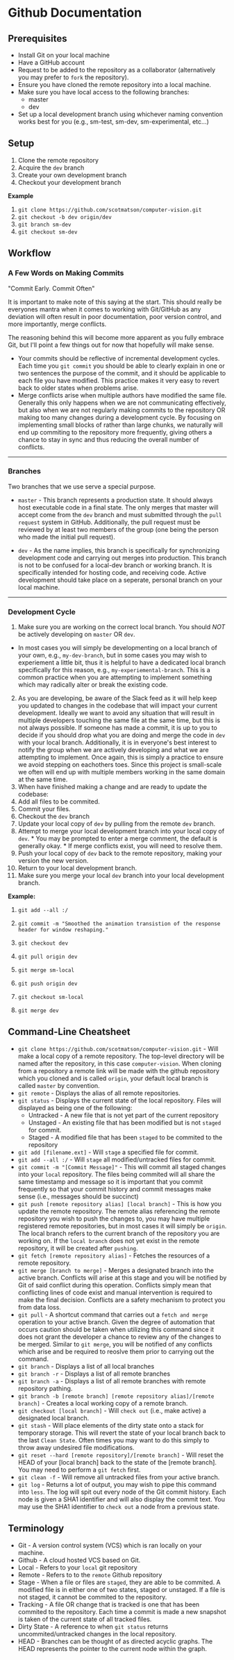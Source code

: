 # Github Documentation

## Prerequisites
* Install Git on your local machine
* Have a GitHub account
* Request to be added to the repository as a collaborator (alternatively you may prefer to `fork` the repository).
* Ensure you have cloned the remote repository into a local machine.
* Make sure you have local access to the following branches:
  * master
  * dev
* Set up a local development branch using whichever naming convention works best for you (e.g., sm-test, sm-dev, sm-experimental, etc...)

## Setup
1. Clone the remote repository
2. Acquire the `dev` branch
3. Create your own development branch
4. Checkout your development branch

**Example**
1. `git clone https://github.com/scotmatson/computer-vision.git`
2. `git checkout -b dev origin/dev`
3. `git branch sm-dev`
4. `git checkout sm-dev`

## Workflow
### A Few Words on Making Commits
  "Commit Early. Commit Often"
  
  It is important to make note of this saying at the start. This should really be everyones mantra when it comes to working with Git/GitHub as any deviation will often result in poor documentation, poor version control, and more importantly, merge conflicts.
 
  The reasoning behind this will become more apparent as you fully embrace Git, but I'll point a few things out for now that hopefully will make sense.
  
* Your commits should be reflective of incremental development cycles. Each time you `git commit` you should be able to clearly explain in one or two sentences the purpose of the commit, and it should be applicable to each file you have modified. This practice makes it very easy to revert back to older states when problems arise.
* Merge conflicts arise when multiple authors have modified the same file. Generally this only happens when we are not communicating effectively, but also when we are not regularly making commits to the repository OR making too many changes during a development cycle. By focusing on implementing small blocks of rather than large chunks, we naturally will end up commiting to the repository more frequently, giving others a chance to stay in sync and thus reducing the overall number of conflicts.

---

### Branches
Two branches that we use serve a special purpose.

* `master` - This branch represents a production state. It should always host executable code in a final state. The only merges that master will accept come from the `dev` branch and must submitted through the `pull request` system in GitHub. Additionally, the pull request must be reviewed by at least two members of the group (one being the person who made the initial pull request).

* `dev` - As the name implies, this branch is specifically for synchronizing development code and carrying out merges into production. This branch is not to be confused for a local-dev branch or working branch. It is specifically intended for hosting code, and receiving code. Active development should take place on a seperate, personal branch on your local machine.

---

### Development Cycle  
1. Make sure you are working on the correct local branch. You should *NOT* be actively developing on `master` OR `dev`.  
  * In most cases you will simply be developmenting on a local branch of your own, e.g., `my-dev-branch`, but in some cases you may wish to experiement a little bit, thus it is helpful to have a dedicated local branch specifically for this reason, e.g., `my-experiemental-branch`. This is a common practice when you are attempting to implement something which may radically alter or break the existing code.
2. As you are developing, be aware of the Slack feed as it will help keep you updated to changes in the codebase that will impact your current development. Ideally we want to avoid any situation that will result in multiple developers touching the same file at the same time, but this is not always possible. If someone has made a commit, it is up to you to decide if you should drop what you are doing and merge the code in `dev` with your local branch. Additionally, it is in everyone's best interest to notify the group when we are actively developing and what we are attempting to implement. Once again, this is simply a practice to ensure we avoid stepping on eachothers toes. Since this project is small-scale we often will end up with multiple members working in the same domain at the same time.
3. When have finished making a change and are ready to update the codebase:
  1. Add all files to be commited.
  2. Commit your files.
  3. Checkout the `dev` branch
  4. Update your local copy of `dev` by pulling from the remote `dev` branch.
  5. Attempt to merge your local development branch into your local copy of `dev`.
    * You may be prompted to enter a merge comment, the default is generally okay.
    * If merge conflicts exist, you will need to resolve them.
  6. Push your local copy of `dev` back to the remote repository, making your version the new version.
  7. Return to your local development branch.
  8. Make sure you merge your local `dev` branch into your local development branch.
  
  **Example:**
  
  1. `git add --all :/`
  
  2. `git commit -m "Smoothed the animation transistion of the response header for window reshaping."`
  
  3. `git checkout dev`
  
  4. `git pull origin dev`
  
  5. `git merge sm-local`
  
  6. `git push origin dev`
  
  7. `git checkout sm-local`
  
  8. `git merge dev`

## Command-Line Cheatsheet
* `git clone https://github.com/scotmatson/computer-vision.git` - Will make a local copy of a remote repository. The top-level directory will be named after the repository, in this case `computer-vision`. When cloning from a repository a remote link will be made with the github repository which you cloned and is called `origin`, your default local branch is called `master` by convention.
* `git remote` - Displays the alias of all remote repositories.
* `git status` - Displays the current state of the local repository. Files will displayed as being one of the following:
  * Untracked - A new file that is not yet part of the current repository
  * Unstaged - An existing file that has been modified but is not `staged` for commit.
  * Staged - A modified file that has been `staged` to be commited to the repository
* `git add [filename.ext]` - Will `stage` a specified file for commit.
* `git add --all :/` - Will `stage` all modified/untracked files for commit.
* `git commit -m "[Commit Message]"` - This will commit all staged changes into your `local` repository. The files being commited will all share the same timestamp and message so it is important that you commit frequently so that your commit history and commit messages make sense (i.e., messages should be succinct)
* `git push [remote repository alias] [local branch]` - This is how you update the remote repository. The remote alias referencing the remote repository you wish to push the changes to, you may have multiple registered remote repositories, but in most cases it will simply be `origin`. The local branch refers to the current branch of the repository you are working on. If the `local branch` does not yet exist in the remote repository, it will be created after `pushing`.
* `git fetch [remote repository alias]` - Fetches the resources of a remote repository.
* `git merge [branch to merge]` - Merges a designated branch into the active branch. Conflicts will arise at this stage and you will be notified by Git of said conflict during this operation. Conflicts simply mean that conflicting lines of code exist and manual intervention is required to make the final decision. Conflicts are a safety mechanism to protect you from data loss.
* `git pull` - A shortcut command that carries out a `fetch and merge` operation to your active branch. Given the degree of automation that occurs caution should be taken when utilizing this command since it does not grant the developer a chance to review any of the changes to be merged. Similar to `git merge`, you will be notified of any conflicts which arise and be required to reoslve them prior to carrying out the command.
* `git branch` - Displays a list of all local branches
* `git branch -r` - Displays a list of all remote branches
* `git branch -a` - Displays a list of all remote branches with remote repository pathing.
* `git branch -b [remote branch] [remote repository alias]/[remote branch]` - Creates a local working copy of a remote branch.
* `git checkout [local branch]` - Will `check out` (i.e., make active) a designated local branch.
* `git stash` - Will place elements of the dirty state onto a stack for temporary storage. This will revert the state of your local branch back to the last `Clean State`. Often times you may want to do this simply to throw away undesired file modifications.
* `git reset --hard [remote repository]/[remote branch]` - Will reset the HEAD of your [local branch] back to the state of the [remote branch]. You may need to perform a `git fetch` first.
* `git clean -f` - Will remove all untracked files from your active branch.
* `git log` - Returns a lot of output, you may wish to pipe this command into `less`. The log will spit out every node of the Git commit history. Each node is given a SHA1 identifier and will also display the commit text. You may use the SHA1 identifier to `check out` a node from a previous state.

## Terminology
* Git - A version control system (VCS) which is ran locally on your machine.
* Github - A cloud hosted VCS based on Git.
* Local - Refers to your `local` git repository
* Remote - Refers to to the `remote` Github repository
* Stage - When a file or files are `staged`, they are able to be commited. A modified file is in either one of two states, staged or unstaged. If a file is not staged, it cannot be commited to the repository.
* Tracking - A file OR change that is tracked is one that has been commited to the repository. Each time a commit is made a new snapshot is taken of the current state of all tracked files.
* Dirty State - A reference to when `git status` returns uncommited/untracked changes in the local repository.
* HEAD - Branches can be thought of as directed acyclic graphs. The HEAD represents the pointer to the current node within the graph.
